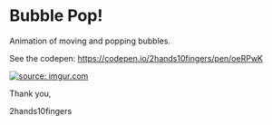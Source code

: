 # Bubble Pop!

Animation of moving and popping bubbles.

See the codepen:
https://codepen.io/2hands10fingers/pen/oeRPwK


<a href="https://imgur.com/yj1TsDb"><img src="https://i.imgur.com/yj1TsDb.png" title="source: imgur.com" /></a>

Thank you,

2hands10fingers




